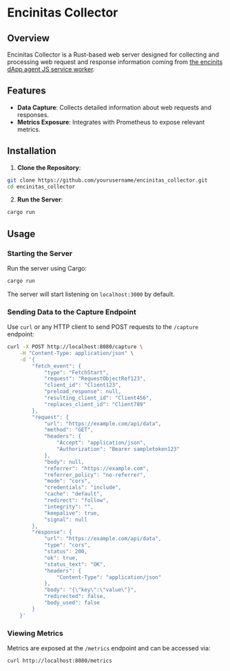 # Encinitas Collector

## Overview
Encinitas Collector is a Rust-based web server designed for collecting and processing web request and response information coming from [the encinits dApp agent JS service worker](https://github.com/jcleira/encinitas-dapp-agent).

## Features
- **Data Capture**: Collects detailed information about web requests and responses.
- **Metrics Exposure**: Integrates with Prometheus to expose relevant metrics.

## Installation

1. **Clone the Repository**:
```bash
git clone https://github.com/yourusername/encinitas_collector.git
cd encinitas_collector
```

2. **Run the Server**:
```bash
cargo run
```

## Usage

### Starting the Server
Run the server using Cargo:
```bash
cargo run
```
The server will start listening on `localhost:3000` by default.

### Sending Data to the Capture Endpoint
Use `curl` or any HTTP client to send POST requests to the `/capture` endpoint:

```bash
curl -X POST http://localhost:8080/capture \
    -H "Content-Type: application/json" \
    -d '{
        "fetch_event": {
            "type": "FetchStart",
            "request": "RequestObjectRef123",
            "client_id": "Client123",
            "preload_response": null,
            "resulting_client_id": "Client456",
            "replaces_client_id": "Client789"
        },
        "request": {
            "url": "https://example.com/api/data",
            "method": "GET",
            "headers": {
                "Accept": "application/json",
                "Authorization": "Bearer sampletoken123"
            },
            "body": null,
            "referrer": "https://example.com",
            "referrer_policy": "no-referrer",
            "mode": "cors",
            "credentials": "include",
            "cache": "default",
            "redirect": "follow",
            "integrity": "",
            "keepalive": true,
            "signal": null
        },
        "response": {
            "url": "https://example.com/api/data",
            "type": "cors",
            "status": 200,
            "ok": true,
            "status_text": "OK",
            "headers": {
                "Content-Type": "application/json"
            },
            "body": "{\"key\":\"value\"}",
            "redirected": false,
            "body_used": false
        }
    }'

```

### Viewing Metrics
Metrics are exposed at the `/metrics` endpoint and can be accessed via:

```bash
curl http://localhost:8080/metrics
```
